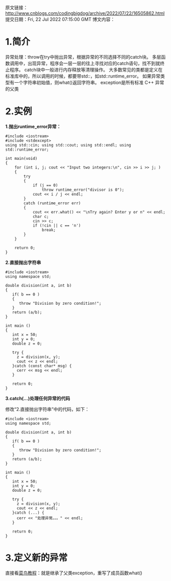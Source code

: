 原文链接：http://www.cnblogs.com/codingbigdog/archive/2022/07/22/16505862.html
提交日期：Fri, 22 Jul 2022 07:15:00 GMT
博文内容：
# 1.简介
异常处理：throw在try中抛出异常，根据异常的不同选择不同的catch块。
多层函数调用中，出现异常，程序会一层一层的往上寻找对应的catch语句，找不到就终止程序。
catch块中一般进行内存释放等清理操作。
大多数常见的类都是定义在标准库中的，所以调用的时候，都要带std::，如std::runtime_error。
如果异常类型有一个字符串初始值，则what()返回字符串。
exception是所有标准 C++ 异常的父类

# 2.实例
**1.抛出runtime_error异常：**
```
#include <iostream>
#include <stdexcept>
using std::cin; using std::cout; using std::endl; using std::runtime_error;

int main(void)
{
    for (int i, j; cout << "Input two integers:\n", cin >> i >> j; )
    {
        try 
        {
            if (j == 0) 
                throw runtime_error("divisor is 0");
            cout << i / j << endl;
        }
        catch (runtime_error err) 
        {
            cout << err.what() << "\nTry again? Enter y or n" << endl;
            char c;
            cin >> c;
            if (!cin || c == 'n')
                break;
        }
    }

    return 0;
}
```
**2.直接抛出字符串**
```
#include <iostream>
using namespace std;
 
double division(int a, int b)
{
   if( b == 0 )
   {
      throw "Division by zero condition!";
   }
   return (a/b);
}
 
int main ()
{
   int x = 50;
   int y = 0;
   double z = 0;
 
   try {
     z = division(x, y);
     cout << z << endl;
   }catch (const char* msg) {
     cerr << msg << endl;
   }
 
   return 0;
}
```

**3.catch(...)处理任何异常的代码**

修改“2.直接抛出字符串”中的代码，如下：
```
#include <iostream>
using namespace std;
 
double division(int a, int b)
{
   if( b == 0 )
   {
      throw "Division by zero condition!";
   }
   return (a/b);
}
 
int main ()
{
   int x = 50;
   int y = 0;
   double z = 0;
 
   try {
     z = division(x, y);
     cout << z << endl;
   }catch (...) {
     cerr << "处理异常。。。" << endl;
   }
 
   return 0;
}
```

# 3.定义新的异常
直接看[菜鸟教程](https://www.runoob.com/cplusplus/cpp-exceptions-handling.html)：就是继承了父类exception，重写了成员函数what()
